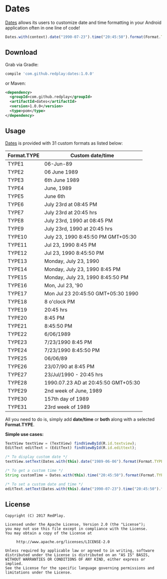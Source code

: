 # Dates

[Dates][1] allows its users to customize date and time formatting in your Android application often in one line of code!

```javascript
Dates.with(context).date("1990-07-23").time("20:45:50").format(Format.TYPE1);
```

## Download

Grab via Gradle:

```groovy
compile 'com.github.redplay:dates:1.0.0'
```

or Maven:

```xml
<dependency>
  <groupId>com.github.redplay</groupId>
  <artifactId>dates</artifactId>
  <version>1.0.0</version>
  <type>pom</type>
</dependency>
```

## Usage

[Dates][1] is provided with 31 custom formats as listed below:

Format.TYPE  | Custom date/time  
------------ | ---------------------------------------
TYPE1        | 06-Jun-89
TYPE2        | 06 June 1989
TYPE3        | 6th June 1989
TYPE4        | June, 1989
TYPE5        | June 6th
TYPE6        | July 23rd at 08:45 PM
TYPE7        | July 23rd at 20:45 hrs
TYPE8        | July 23rd, 1990 at 08:45 PM
TYPE9        | July 23rd, 1990 at 20:45 hrs
TYPE10       | July 23, 1990 8:45:50 PM GMT+05:30
TYPE11       | Jul 23, 1990 8:45 PM
TYPE12       | Jul 23, 1990 8:45:50 PM
TYPE13       | Monday, July 23, 1990
TYPE14       | Monday, July 23, 1990 8:45 PM
TYPE15       | Monday, July 23, 1990 8:45:50 PM
TYPE16       | Mon, Jul 23, '90
TYPE17       | Mon Jul 23 20:45:50 GMT+05:30 1990
TYPE18       | 8 o'clock PM
TYPE19       | 20:45 hrs
TYPE20       | 8:45 PM
TYPE21       | 8:45:50 PM
TYPE22       | 6/06/1989
TYPE23       | 7/23/1990 8:45 PM
TYPE24       | 7/23/1990 8:45:50 PM
TYPE25       | 06/06/89
TYPE26       | 23/07/90 at 8:45 PM
TYPE27       | 23/Jul/1990 - 20:45 hrs
TYPE28       | 1990.07.23 AD at 20:45:50 GMT+05:30
TYPE29       | 2nd week of June, 1989
TYPE30       | 157th day of 1989
TYPE31       | 23rd week of 1989               

All you need to do is, simply add **date/time** or **both** along with a selected **Format.TYPE**.

**Simple use cases:**

```javascript
TextView textView = (TextView) findViewById(R.id.textview);
EditText editText = (EditText) findViewById(R.id.edittext);

/* To display custom date */
textView.setText(Dates.with(this).date("1989-06-06").format(Format.TYPE1));

/* To get a custom time */
String customTime = Dates.with(this).time("20:45:50").format(Format.TYPE18); 

/* To set a custom date and time */
editText.setText(Dates.with(this).date("1990-07-23").time("20:45:50").format(Format.TYPE10));
```

## License

    Copyright (C) 2017 RedPlay.
    
    Licensed under the Apache License, Version 2.0 (the "License");
    you may not use this file except in compliance with the License.
    You may obtain a copy of the License at
    
         http://www.apache.org/licenses/LICENSE-2.0
    
    Unless required by applicable law or agreed to in writing, software
    distributed under the License is distributed on an "AS IS" BASIS,
    WITHOUT WARRANTIES OR CONDITIONS OF ANY KIND, either express or implied.
    See the License for the specific language governing permissions and
    limitations under the License.
    
 [1]: https://redplay.github.io/dates/
